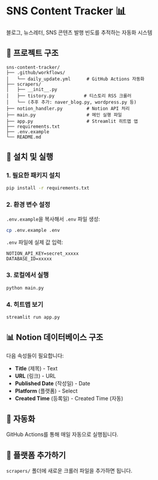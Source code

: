 # SNS Content Tracker 📊

블로그, 뉴스레터, SNS 콘텐츠 발행 빈도를 추적하는 자동화 시스템

## 📁 프로젝트 구조

```
sns-content-tracker/
├── .github/workflows/
│   └── daily_update.yml      # GitHub Actions 자동화
├── scrapers/
│   ├── __init__.py
│   ├── tistory.py           # 티스토리 RSS 크롤러
│   └── (추후 추가: naver_blog.py, wordpress.py 등)
├── notion_handler.py         # Notion API 처리
├── main.py                   # 메인 실행 파일
├── app.py                    # Streamlit 히트맵 앱
├── requirements.txt
├── .env.example
└── README.md
```

## 🚀 설치 및 실행

### 1. 필요한 패키지 설치
```bash
pip install -r requirements.txt
```

### 2. 환경 변수 설정
`.env.example`을 복사해서 `.env` 파일 생성:
```bash
cp .env.example .env
```

`.env` 파일에 실제 값 입력:
```
NOTION_API_KEY=secret_xxxxx
DATABASE_ID=xxxxx
```

### 3. 로컬에서 실행
```bash
python main.py
```

### 4. 히트맵 보기
```bash
streamlit run app.py
```

## 📊 Notion 데이터베이스 구조

다음 속성들이 필요합니다:
- **Title** (제목) - Text
- **URL** (링크) - URL
- **Published Date** (작성일) - Date
- **Platform** (플랫폼) - Select
- **Created Time** (등록일) - Created Time (자동)

## 🤖 자동화

GitHub Actions를 통해 매일 자동으로 실행됩니다.

## 📝 플랫폼 추가하기

`scrapers/` 폴더에 새로운 크롤러 파일을 추가하면 됩니다.
